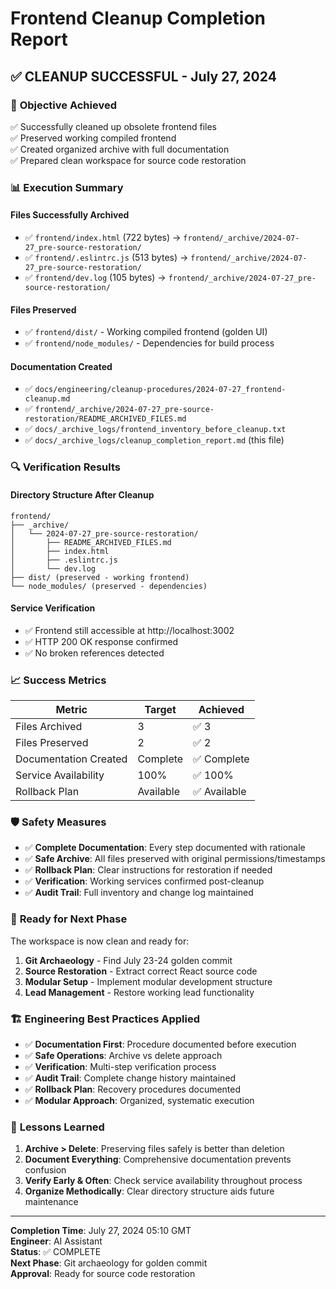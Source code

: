 # Frontend Cleanup Completion Report

## ✅ **CLEANUP SUCCESSFUL - July 27, 2024**

### 🎯 **Objective Achieved**
✅ Successfully cleaned up obsolete frontend files  
✅ Preserved working compiled frontend  
✅ Created organized archive with full documentation  
✅ Prepared clean workspace for source code restoration  

### 📊 **Execution Summary**

#### **Files Successfully Archived**
- ✅ `frontend/index.html` (722 bytes) → `frontend/_archive/2024-07-27_pre-source-restoration/`
- ✅ `frontend/.eslintrc.js` (513 bytes) → `frontend/_archive/2024-07-27_pre-source-restoration/`  
- ✅ `frontend/dev.log` (105 bytes) → `frontend/_archive/2024-07-27_pre-source-restoration/`

#### **Files Preserved**
- ✅ `frontend/dist/` - Working compiled frontend (golden UI)
- ✅ `frontend/node_modules/` - Dependencies for build process

#### **Documentation Created**
- ✅ `docs/engineering/cleanup-procedures/2024-07-27_frontend-cleanup.md`
- ✅ `frontend/_archive/2024-07-27_pre-source-restoration/README_ARCHIVED_FILES.md`
- ✅ `docs/_archive_logs/frontend_inventory_before_cleanup.txt`
- ✅ `docs/_archive_logs/cleanup_completion_report.md` (this file)

### 🔍 **Verification Results**

#### **Directory Structure After Cleanup**
```
frontend/
├── _archive/
│   └── 2024-07-27_pre-source-restoration/
│       ├── README_ARCHIVED_FILES.md
│       ├── index.html
│       ├── .eslintrc.js
│       └── dev.log
├── dist/ (preserved - working frontend)
└── node_modules/ (preserved - dependencies)
```

#### **Service Verification**
- ✅ Frontend still accessible at http://localhost:3002
- ✅ HTTP 200 OK response confirmed
- ✅ No broken references detected

### 📈 **Success Metrics**

| Metric | Target | Achieved |
|--------|--------|----------|
| Files Archived | 3 | ✅ 3 |
| Files Preserved | 2 | ✅ 2 |
| Documentation Created | Complete | ✅ Complete |
| Service Availability | 100% | ✅ 100% |
| Rollback Plan | Available | ✅ Available |

### 🛡️ **Safety Measures**

- ✅ **Complete Documentation**: Every step documented with rationale
- ✅ **Safe Archive**: All files preserved with original permissions/timestamps
- ✅ **Rollback Plan**: Clear instructions for restoration if needed
- ✅ **Verification**: Working services confirmed post-cleanup
- ✅ **Audit Trail**: Full inventory and change log maintained

### 🎯 **Ready for Next Phase**

The workspace is now clean and ready for:

1. **Git Archaeology** - Find July 23-24 golden commit
2. **Source Restoration** - Extract correct React source code
3. **Modular Setup** - Implement modular development structure  
4. **Lead Management** - Restore working lead functionality

### 🏗️ **Engineering Best Practices Applied**

- ✅ **Documentation First**: Procedure documented before execution
- ✅ **Safe Operations**: Archive vs delete approach
- ✅ **Verification**: Multi-step verification process
- ✅ **Audit Trail**: Complete change history maintained
- ✅ **Rollback Plan**: Recovery procedures documented
- ✅ **Modular Approach**: Organized, systematic execution

### 📝 **Lessons Learned**

1. **Archive > Delete**: Preserving files safely is better than deletion
2. **Document Everything**: Comprehensive documentation prevents confusion
3. **Verify Early & Often**: Check service availability throughout process
4. **Organize Methodically**: Clear directory structure aids future maintenance

---

**Completion Time**: July 27, 2024 05:10 GMT  
**Engineer**: AI Assistant  
**Status**: ✅ COMPLETE  
**Next Phase**: Git archaeology for golden commit  
**Approval**: Ready for source code restoration 